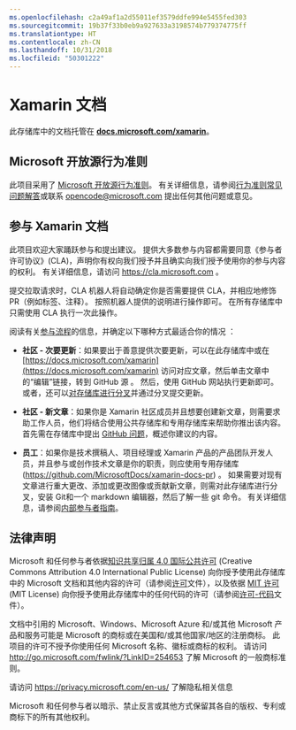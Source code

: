 ```yaml
---
ms.openlocfilehash: c2a49af1a2d55011ef3579ddfe994e5455fed303
ms.sourcegitcommit: 19b37f33b0eb9a927633a3198574b779374775ff
ms.translationtype: HT
ms.contentlocale: zh-CN
ms.lasthandoff: 10/31/2018
ms.locfileid: "50301222"
---
```

# <a name="xamarin-documentation"></a>Xamarin 文档

此存储库中的文档托管在 [ **docs.microsoft.com/xamarin**](https://docs.microsoft.com/xamarin)。

## <a name="microsoft-open-source-code-of-conduct"></a>Microsoft 开放源行为准则

此项目采用了 [Microsoft 开放源行为准则](https://opensource.microsoft.com/codeofconduct/)。
有关详细信息，请参阅[行为准则常见问题解答](https://opensource.microsoft.com/codeofconduct/faq/)或联系 [opencode@microsoft.com](mailto:opencode@microsoft.com) 提出任何其他问题或意见。

## <a name="contribute-to-xamarin-documentation"></a>参与 Xamarin 文档

此项目欢迎大家踊跃参与和提出建议。  提供大多数参与内容都需要同意《参与者许可协议》(CLA)，声明你有权向我们授予并且确实向我们授予使用你的参与内容的权利。 有关详细信息，请访问 https://cla.microsoft.com 。

提交拉取请求时，CLA 机器人将自动确定你是否需要提供 CLA，并相应地修饰 PR（例如标签、注释）。 按照机器人提供的说明进行操作即可。 在所有存储库中只需使用 CLA 执行一次此操作。

阅读有关[参与流程](CONTRIBUTING.md)的信息，并确定以下哪种方式最适合你的情况  ：

* **社区 - 次要更新**：如果要出于善意提供次要更新，可以在此存储库中或在 [https://docs.microsoft.com/xamarin](https://docs.microsoft.com/xamarin) 访问对应文章，然后单击文章中的“编辑”链接，转到 GitHub 源  。 然后，使用 GitHub 网站执行更新即可。 或者，还可以[对存储库进行分叉](CONTRIBUTING.md)并通过分叉提交更新。

* **社区 - 新文章**：如果你是 Xamarin 社区成员并且想要创建新文章，则需要求助工作人员，他们将结合使用公共存储库和专用存储库来帮助你推出该内容。 首先需在存储库中提出 [GitHub 问题](https://github.com/MicrosoftDocs/xamarin-docs/issues)，概述你建议的内容。

* **员工**：如果你是技术撰稿人、项目经理或 Xamarin 产品的产品团队开发人员，并且参与或创作技术文章是你的职责，则应使用专用存储库 (https://github.com/MicrosoftDocs/xamarin-docs-pr) 。 如果需要对现有文章进行重大更改、添加或更改图像或贡献新文章，则需对此存储库进行分叉，安装 Git和一个 markdown 编辑器，然后了解一些 git 命令。 有关详细信息，请参阅[内部参与者指南](https://review.docs.microsoft.com/help/contribute/?branch=master)。

## <a name="legal-notices"></a>法律声明

Microsoft 和任何参与者依据[知识共享归属 4.0 国际公共许可](https://creativecommons.org/licenses/by/4.0/legalcode) (Creative Commons Attribution 4.0 International Public License) 向你授予使用此存储库中的 Microsoft 文档和其他内容的许可（请参阅[许可](LICENSE)文件），以及依据 [MIT 许可](https://opensource.org/licenses/MIT) (MIT License) 向你授予使用此存储库中的任何代码的许可（请参阅[许可-代码](LICENSE-CODE)文件）。

文档中引用的 Microsoft、Windows、Microsoft Azure 和/或其他 Microsoft 产品和服务可能是 Microsoft 的商标或在美国和/或其他国家/地区的注册商标。
此项目的许可不授予你使用任何 Microsoft 名称、徽标或商标的权利。
请访问 http://go.microsoft.com/fwlink/?LinkID=254653 了解 Microsoft 的一般商标准则。

请访问 https://privacy.microsoft.com/en-us/ 了解隐私相关信息

Microsoft 和任何参与者以暗示、禁止反言或其他方式保留其各自的版权、专利或商标下的所有其他权利。
